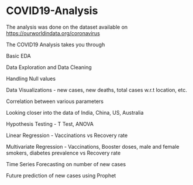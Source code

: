 # COVID19-Analysis

The analysis was done on the dataset available on  https://ourworldindata.org/coronavirus

The COVID19 Analysis takes you through 

Basic EDA

Data Exploration and Data Cleaning

Handling Null values

Data Visualizations - new cases, new deaths, total cases w.r.t location, etc.

Correlation between various parameters

Looking closer into the data of India, China, US, Australia

Hypothesis Testing -
    T Test,
    ANOVA

Linear Regression - Vaccinations vs Recovery rate

Multivariate Regression - Vaccinations, Booster doses, male and female smokers, diabetes prevalence vs Recovery rate

Time Series Forecasting on number of new cases

Future prediction of new cases using Prophet
  
